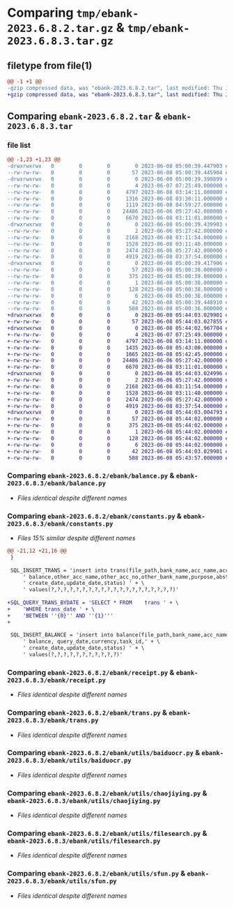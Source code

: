 # Comparing `tmp/ebank-2023.6.8.2.tar.gz` & `tmp/ebank-2023.6.8.3.tar.gz`

## filetype from file(1)

```diff
@@ -1 +1 @@
-gzip compressed data, was "ebank-2023.6.8.2.tar", last modified: Thu Jun  8 05:00:39 2023, max compression
+gzip compressed data, was "ebank-2023.6.8.3.tar", last modified: Thu Jun  8 05:44:03 2023, max compression
```

## Comparing `ebank-2023.6.8.2.tar` & `ebank-2023.6.8.3.tar`

### file list

```diff
@@ -1,23 +1,23 @@
-drwxrwxrwx   0        0        0        0 2023-06-08 05:00:39.447903 ebank-2023.6.8.2/
--rw-rw-rw-   0        0        0       57 2023-06-08 05:00:39.445904 ebank-2023.6.8.2/PKG-INFO
-drwxrwxrwx   0        0        0        0 2023-06-08 05:00:39.399899 ebank-2023.6.8.2/ebank/
--rw-rw-rw-   0        0        0        4 2023-06-07 07:25:49.000000 ebank-2023.6.8.2/ebank/__init__.py
--rw-rw-rw-   0        0        0     4797 2023-06-08 03:14:11.000000 ebank-2023.6.8.2/ebank/balance.py
--rw-rw-rw-   0        0        0     1316 2023-06-08 03:30:11.000000 ebank-2023.6.8.2/ebank/constants.py
--rw-rw-rw-   0        0        0     1119 2023-06-08 04:59:27.000000 ebank-2023.6.8.2/ebank/factory.py
--rw-rw-rw-   0        0        0    24486 2023-06-06 05:27:42.000000 ebank-2023.6.8.2/ebank/receipt.py
--rw-rw-rw-   0        0        0     6670 2023-06-08 03:11:01.000000 ebank-2023.6.8.2/ebank/trans.py
-drwxrwxrwx   0        0        0        0 2023-06-08 05:00:39.439903 ebank-2023.6.8.2/ebank/utils/
--rw-rw-rw-   0        0        0        2 2023-06-06 05:27:42.000000 ebank-2023.6.8.2/ebank/utils/__init__.py
--rw-rw-rw-   0        0        0     2168 2023-06-08 03:11:54.000000 ebank-2023.6.8.2/ebank/utils/baiduocr.py
--rw-rw-rw-   0        0        0     1528 2023-06-08 03:11:40.000000 ebank-2023.6.8.2/ebank/utils/chaojiying.py
--rw-rw-rw-   0        0        0     2474 2023-06-06 05:27:42.000000 ebank-2023.6.8.2/ebank/utils/filesearch.py
--rw-rw-rw-   0        0        0     4919 2023-06-08 03:37:54.000000 ebank-2023.6.8.2/ebank/utils/sfun.py
-drwxrwxrwx   0        0        0        0 2023-06-08 05:00:39.417906 ebank-2023.6.8.2/ebank.egg-info/
--rw-rw-rw-   0        0        0       57 2023-06-08 05:00:38.000000 ebank-2023.6.8.2/ebank.egg-info/PKG-INFO
--rw-rw-rw-   0        0        0      375 2023-06-08 05:00:39.000000 ebank-2023.6.8.2/ebank.egg-info/SOURCES.txt
--rw-rw-rw-   0        0        0        1 2023-06-08 05:00:38.000000 ebank-2023.6.8.2/ebank.egg-info/dependency_links.txt
--rw-rw-rw-   0        0        0      128 2023-06-08 05:00:38.000000 ebank-2023.6.8.2/ebank.egg-info/requires.txt
--rw-rw-rw-   0        0        0        6 2023-06-08 05:00:38.000000 ebank-2023.6.8.2/ebank.egg-info/top_level.txt
--rw-rw-rw-   0        0        0       42 2023-06-08 05:00:39.448910 ebank-2023.6.8.2/setup.cfg
--rw-rw-rw-   0        0        0      508 2023-06-08 05:00:36.000000 ebank-2023.6.8.2/setup.py
+drwxrwxrwx   0        0        0        0 2023-06-08 05:44:03.029901 ebank-2023.6.8.3/
+-rw-rw-rw-   0        0        0       57 2023-06-08 05:44:03.027855 ebank-2023.6.8.3/PKG-INFO
+drwxrwxrwx   0        0        0        0 2023-06-08 05:44:02.967704 ebank-2023.6.8.3/ebank/
+-rw-rw-rw-   0        0        0        4 2023-06-07 07:25:49.000000 ebank-2023.6.8.3/ebank/__init__.py
+-rw-rw-rw-   0        0        0     4797 2023-06-08 03:14:11.000000 ebank-2023.6.8.3/ebank/balance.py
+-rw-rw-rw-   0        0        0     1435 2023-06-08 05:43:00.000000 ebank-2023.6.8.3/ebank/constants.py
+-rw-rw-rw-   0        0        0     1665 2023-06-08 05:42:45.000000 ebank-2023.6.8.3/ebank/factory.py
+-rw-rw-rw-   0        0        0    24486 2023-06-06 05:27:42.000000 ebank-2023.6.8.3/ebank/receipt.py
+-rw-rw-rw-   0        0        0     6670 2023-06-08 03:11:01.000000 ebank-2023.6.8.3/ebank/trans.py
+drwxrwxrwx   0        0        0        0 2023-06-08 05:44:03.024996 ebank-2023.6.8.3/ebank/utils/
+-rw-rw-rw-   0        0        0        2 2023-06-06 05:27:42.000000 ebank-2023.6.8.3/ebank/utils/__init__.py
+-rw-rw-rw-   0        0        0     2168 2023-06-08 03:11:54.000000 ebank-2023.6.8.3/ebank/utils/baiduocr.py
+-rw-rw-rw-   0        0        0     1528 2023-06-08 03:11:40.000000 ebank-2023.6.8.3/ebank/utils/chaojiying.py
+-rw-rw-rw-   0        0        0     2474 2023-06-06 05:27:42.000000 ebank-2023.6.8.3/ebank/utils/filesearch.py
+-rw-rw-rw-   0        0        0     4919 2023-06-08 03:37:54.000000 ebank-2023.6.8.3/ebank/utils/sfun.py
+drwxrwxrwx   0        0        0        0 2023-06-08 05:44:03.004793 ebank-2023.6.8.3/ebank.egg-info/
+-rw-rw-rw-   0        0        0       57 2023-06-08 05:44:02.000000 ebank-2023.6.8.3/ebank.egg-info/PKG-INFO
+-rw-rw-rw-   0        0        0      375 2023-06-08 05:44:02.000000 ebank-2023.6.8.3/ebank.egg-info/SOURCES.txt
+-rw-rw-rw-   0        0        0        1 2023-06-08 05:44:02.000000 ebank-2023.6.8.3/ebank.egg-info/dependency_links.txt
+-rw-rw-rw-   0        0        0      128 2023-06-08 05:44:02.000000 ebank-2023.6.8.3/ebank.egg-info/requires.txt
+-rw-rw-rw-   0        0        0        6 2023-06-08 05:44:02.000000 ebank-2023.6.8.3/ebank.egg-info/top_level.txt
+-rw-rw-rw-   0        0        0       42 2023-06-08 05:44:03.029901 ebank-2023.6.8.3/setup.cfg
+-rw-rw-rw-   0        0        0      508 2023-06-08 05:43:57.000000 ebank-2023.6.8.3/setup.py
```

### Comparing `ebank-2023.6.8.2/ebank/balance.py` & `ebank-2023.6.8.3/ebank/balance.py`

 * *Files identical despite different names*

### Comparing `ebank-2023.6.8.2/ebank/constants.py` & `ebank-2023.6.8.3/ebank/constants.py`

 * *Files 15% similar despite different names*

```diff
@@ -21,12 +21,16 @@
 }
 
 SQL_INSERT_TRANS = 'insert into trans(file_path,bank_name,acc_name,acc_no,trans_date,flow_no,rec_amt,pay_amt,' + \
     ' balance,other_acc_name,other_acc_no,other_bank_name,purpose,abstract,remark,rct_path, task_id,' + \
     ' create_date,update_date,status) ' + \
     ' values(?,?,?,?,?,?,?,?,?,?,?,?,?,?,?,?,?,?,?,?)'
 
+SQL_QUERY_TRANS_BYDATE = 'SELECT * FROM	trans ' + \
+    'WHERE	trans_date ' + \
+    'BETWEEN ''{0}'' AND ''{1}'''
+
 
 SQL_INSERT_BALANCE = 'insert into balance(file_path,bank_name,acc_name,acc_no,' + \
     ' balance, query_date,currency,task_id,' + \
     ' create_date,update_date,status) ' + \
     ' values(?,?,?,?,?,?,?,?,?,?,?)'
```

### Comparing `ebank-2023.6.8.2/ebank/receipt.py` & `ebank-2023.6.8.3/ebank/receipt.py`

 * *Files identical despite different names*

### Comparing `ebank-2023.6.8.2/ebank/trans.py` & `ebank-2023.6.8.3/ebank/trans.py`

 * *Files identical despite different names*

### Comparing `ebank-2023.6.8.2/ebank/utils/baiduocr.py` & `ebank-2023.6.8.3/ebank/utils/baiduocr.py`

 * *Files identical despite different names*

### Comparing `ebank-2023.6.8.2/ebank/utils/chaojiying.py` & `ebank-2023.6.8.3/ebank/utils/chaojiying.py`

 * *Files identical despite different names*

### Comparing `ebank-2023.6.8.2/ebank/utils/filesearch.py` & `ebank-2023.6.8.3/ebank/utils/filesearch.py`

 * *Files identical despite different names*

### Comparing `ebank-2023.6.8.2/ebank/utils/sfun.py` & `ebank-2023.6.8.3/ebank/utils/sfun.py`

 * *Files identical despite different names*

